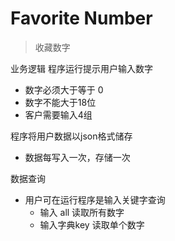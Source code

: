 # Favorite Number
> 收藏数字

业务逻辑
程序运行提示用户输入数字
 - 数字必须大于等于 0
 - 数字不能大于18位
 - 客户需要输入4组

程序将用户数据以json格式储存
 - 数据每写入一次，存储一次


 数据查询
 - 用户可在运行程序是输入关键字查询
    - 输入 all 读取所有数字
    - 输入字典key 读取单个数字



